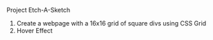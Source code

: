 Project Etch-A-Sketch 
1. Create a webpage with a 16x16 grid of square divs using CSS Grid 
2. Hover Effect 
